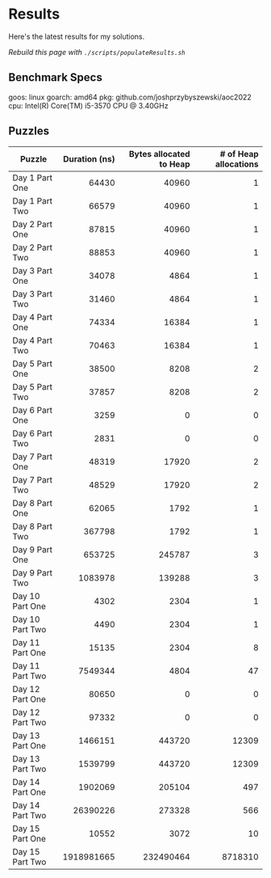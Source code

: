 # Results

Here's the latest results for my solutions.

_Rebuild this page with `./scripts/populateResults.sh`_

## Benchmark Specs

goos: linux
goarch: amd64
pkg: github.com/joshprzybyszewski/aoc2022
cpu: Intel(R) Core(TM) i5-3570 CPU @ 3.40GHz

## Puzzles

|Puzzle|Duration (ns)|Bytes allocated to Heap|# of Heap allocations|
|-|-:|-:|-:|
|Day 1 Part One|64430|40960|1|
|Day 1 Part Two|66579|40960|1|
|Day 2 Part One|87815|40960|1|
|Day 2 Part Two|88853|40960|1|
|Day 3 Part One|34078|4864|1|
|Day 3 Part Two|31460|4864|1|
|Day 4 Part One|74334|16384|1|
|Day 4 Part Two|70463|16384|1|
|Day 5 Part One|38500|8208|2|
|Day 5 Part Two|37857|8208|2|
|Day 6 Part One|3259|0|0|
|Day 6 Part Two|2831|0|0|
|Day 7 Part One|48319|17920|2|
|Day 7 Part Two|48529|17920|2|
|Day 8 Part One|62065|1792|1|
|Day 8 Part Two|367798|1792|1|
|Day 9 Part One|653725|245787|3|
|Day 9 Part Two|1083978|139288|3|
|Day 10 Part One|4302|2304|1|
|Day 10 Part Two|4490|2304|1|
|Day 11 Part One|15135|2304|8|
|Day 11 Part Two|7549344|4804|47|
|Day 12 Part One|80650|0|0|
|Day 12 Part Two|97332|0|0|
|Day 13 Part One|1466151|443720|12309|
|Day 13 Part Two|1539799|443720|12309|
|Day 14 Part One|1902069|205104|497|
|Day 14 Part Two|26390226|273328|566|
|Day 15 Part One|10552|3072|10|
|Day 15 Part Two|1918981665|232490464|8718310|
